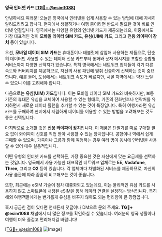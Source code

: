 **영국 인터넷 카드 [[TG💪+ @esim1088](https://t.me/s/esim1088)]**

안녕하세요 여러분! 오늘은 영국에서 인터넷을 쉽게 사용할 수 있는 방법에 대해 자세히 알려드리려고 합니다. 현지에서 생활하거나 여행 중이라면 반드시 필요한 것이 바로 인터넷 연결입니다. 영국에서는 다양한 유형의 인터넷 카드가 제공되는데요, 이중에서도 가장 대표적인 것이 **모바일 데이터 SIM 카드**, **유심(UIM) 카드**, 그리고 **전용 와이파이 장치** 등이 있습니다.

우선, **모바일 데이터 SIM 카드**는 휴대폰이나 태블릿에 삽입해 사용하는 제품으로, 단순히 데이터만 사용할 수 있는 데이터 전용 카드부터 통화와 문자 메시지를 포함한 종합형 서비스까지 다양한 선택지가 있습니다. 특히 영국에서는 네트워크 업체들이 각기 다른 속도와 커버리지를 제공하므로, 자신의 사용 패턴에 맞춰 신중하게 선택하는 것이 중요합니다. 예를 들어, 도심에서는 네트워크 속도가 빠르지만, 시골 지역에서는 약간 느릴 수 있으니 이를 고려해야 합니다.

다음으로는 **유심(UIM) 카드**입니다. 이는 모바일 데이터 SIM 카드와 비슷하지만, 보통 기존의 휴대폰 유심을 교체하여 사용할 수 있는 형태로, 기존의 전화번호나 연락처를 유지하면서 새로운 데이터 플랜을 추가할 수 있는 것이 특징입니다. 특히 여행자라면 유심 카드를 구매하여 현지에서 저렴하게 데이터를 이용할 수 있는 방법을 고려해보는 것도 좋은 선택입니다.

마지막으로 소개할 것은 **전용 와이파이 장치**입니다. 이 제품은 단말기를 따로 구매할 필요 없이 와이파이 신호를 직접 받아 사용할 수 있는 장치입니다. 공항이나 역에서 쉽게 구매할 수 있으며, 가족이나 그룹과 함께 여행하는 경우 여러 명이 동시에 인터넷을 사용할 수 있어 매우 실용적입니다.

어떤 유형의 인터넷 카드를 선택하든, 가장 중요한 것은 자신에게 맞는 요금제를 선택하는 것입니다. 영국에서 사용 가능한 대표적인 네트워크 업체로는 **EE**, **Vodafone**, **Three**, 그리고 **O2** 등이 있습니다. 각 업체마다 차별화된 서비스를 제공하므로, 자신의 사용 습관에 따라 꼼꼼히 비교해보는 것이 좋습니다.

또한, 최근에는 eSIM 기술이 점차 대중화되고 있는데요, 이는 물리적인 유심 카드를 사용하지 않고 스마트폰에 내장된 eSIM을 통해 데이터 연결을 설정하는 방식입니다. 특히 해외 여행객들에게는 번거롭게 유심을 바꾸지 않아도 되는 편리함이 큰 장점입니다.

혹시 궁금한 점이 있다면 언제든지 댓글이나 DM으로 문의 주세요. **TG💪+ @esim1088** 채널에서 더 많은 정보를 확인하실 수 있습니다. 여러분의 영국 생활이나 여행이 더욱 즐겁고 편리해지길 바랍니다!

[[TG💪+ @esim1088](https://t.me/s/esim1088) ![Image](https://i.postimg.cc/Y0z9fWf4/image.png)]